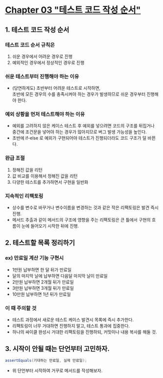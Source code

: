 # [Chapter 03 "테스트 코드 작성 순서"](https://github.com/bakery-blueprint/sandwich-tdd/blob/master/docs/2%EC%A3%BC%EC%B0%A8/Ch03_%ED%85%8C%EC%8A%A4%ED%8A%B8%20%EC%BD%94%EB%93%9C%20%EC%9E%91%EC%84%B1%20%EC%88%9C%EC%84%9C.md)

## 1. 테스트 코드 작성 순서

### 테스트 코드 순서 규칙은

1. 쉬운 경우에서 어려운 경우로 진행
1. 예외적인 경우에서 정상적인 경우로 진행

### 쉬운 테스트부터 진행해야 하는 이유

* (당연하게도) 초반부터 어려운 테스트로 시작하면, <br>
초반에 모든 경우의 수를 충족시켜야 하는 경우가 발생하므로 쉬운 경우부터 진행해야 한다.

### 예외 상황을 먼저 테스트해야 하는 이유

* 예외를 고려하지 않은 케이스 테스트 후 예외를 넣으려면 코드의 구조를 뒤집거나<br>
중간에 조건문을 넣어야 하는 경우가 많아지므로 버그 발생 가능성을 높인다.
* 초반에 if-else 로 예외가 구현되어야 테스트가 진행되더라도 코드 구조가 덜 바뀐다.

### 완급 조절

1. 정해진 값을 리턴
1. 값 비교를 이용해서 정해진 값을 리턴
1. 다양한 테스트를 추가하면서 구현을 일반화

### 지속적인 리팩토링

* 상수를 변수로 바꾸거나 변수이름을 변경하는 것과 같은 작은 리팩토링은 발견 즉시 진행.
* 메서드 추출과 같이 메서드의 구조에 영향을 주는 리팩토링은 큰 틀에서 구현의 흐름이 눈에 들어오기 시작한 뒤에 진행.

## 2. 테스트할 목록 정리하기

### ex) 만료일 계산 기능 구현시 

* 1만원 납부하면 한 달 뒤가 만료일
* 달의 마지막 날에 납부하면 다음달 마지막 날이 만료일
* 2만원 납부하면 2개월 뒤가 만료일
* 3만원 납부하면 3개월 뒤가 만료일
* 10만원 납부하면 1년 뒤가 만료일

### 이 때 주의할 것

* 테스트 과정에서 새로운 테스트 케이스 발견시 목록에 즉시 추가한다.
* 리팩토링이 너무 거대하면 진행하지 말고, 테스트 통과에 집중한다.
* 하나의 싸이클 완성시 거대한 리팩토링을 진행하되, 커밋이나 내용 복사를 해둘 것.

## 3. 시작이 안될 때는 단언부터 고민하자.

```java
assertEquals(기대하는 만료일, 실제 만료일);
```

* 위 단언부터 시작하여 거꾸로 메서드를 작성해보자.
